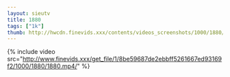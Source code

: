 ```yaml
--- 
layout: sieutv
title: 1880
tags: ["1k"]
thumb: http://hwcdn.finevids.xxx/contents/videos_screenshots/1000/1880/preview.mp4.jpg
---
```

{% include video src="http://www.finevids.xxx/get_file/1/8be59687de2ebbff5261667ed93169f2/1000/1880/1880.mp4/" %} 
